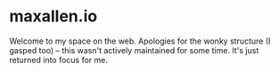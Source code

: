 # maxallen.io

Welcome to my space on the web. Apologies for the wonky structure (I gasped too) – this wasn't actively maintained for some time. It's just returned into focus for me.
